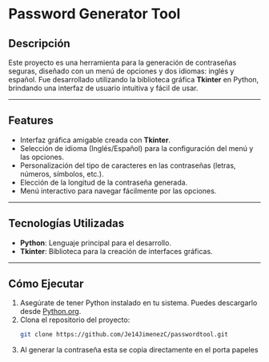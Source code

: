 # Password Generator Tool

## Descripción
Este proyecto es una herramienta para la generación de contraseñas seguras, diseñado con un menú de opciones y dos idiomas: inglés y español. Fue desarrollado utilizando la biblioteca gráfica **Tkinter** en Python, brindando una interfaz de usuario intuitiva y fácil de usar.

---

## Features
- Interfaz gráfica amigable creada con **Tkinter**.
- Selección de idioma (Inglés/Español) para la configuración del menú y las opciones.
- Personalización del tipo de caracteres en las contraseñas (letras, números, símbolos, etc.).
- Elección de la longitud de la contraseña generada.
- Menú interactivo para navegar fácilmente por las opciones.

---

## Tecnologías Utilizadas
- **Python**: Lenguaje principal para el desarrollo.
- **Tkinter**: Biblioteca para la creación de interfaces gráficas.

---

## Cómo Ejecutar
1. Asegúrate de tener Python instalado en tu sistema. Puedes descargarlo desde [Python.org](https://www.python.org/).
2. Clona el repositorio del proyecto:
   ```bash
   git clone https://github.com/Je14JimenezC/passwordtool.git
3. Al generar la contraseña esta se copia directamente en el porta papeles 
